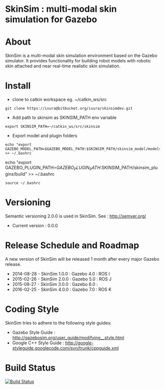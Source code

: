 # SkinSim : multi-modal skin simulation for Gazebo

# About
SkinSim is a multi-modal skin simulation environment based on the Gazebo simulator. It provides functionality for building robot models with robotic skin attached and near real-time realistic skin simulation.

# Install
- clone to catkin workspace eg. ~/catkin_ws/src
```
git clone https://isura@bitbucket.org/isura/skinsimdev.git
```
- Add path to skinsim as SKINSIM_PATH env variable
```
export SKINSIM_PATH=~/catkin_ws/src/skinsim
```
- Export model and plugin folders
```
echo "export GAZEBO_MODEL_PATH=$GAZEBO_MODEL_PATH:$SKINSIM_PATH/skinsim_model/models" >> ~/.bashrc
```
echo "export GAZEBO_PLUGIN_PATH=${GAZEBO_PLUGIN_PATH}:$SKINSIM_PATH/skinsim_plugins/build" >> ~/.bashrc
```
source ~/.bashrc
```

# Versioning
Semantic versioning 2.0.0 is used in SkinSim. See : http://semver.org/
- Current version : 0.0.0

# Release Schedule and Roadmap
A new version of SkinSim will be released 1 month after every major Gazebo release.

- 2014-08-28 - SkinSim 1.0.0 : Gazebo 4.0 : ROS I
- 2015-02-26 - SkinSim 2.0.0 : Gazebo 5.0 : ROS J
- 2015-08-27 - SkinSim 3.0.0 : Gazebo 6.0 : 
- 2016-02-25 - SkinSim 4.0.0 : Gazebo 7.0 : ROS K

# Coding Style

SkinSim tries to adhere to the following style guides:

- Gazebo Style Guide : http://gazebosim.org/user_guide/modifying__style.html
- Google C++ Style Guide : http://google-styleguide.googlecode.com/svn/trunk/cppguide.xml

# Build Status

[![Build Status](https://drone.io/bitbucket.org/nextgensystems/skinsim/status.png)](https://drone.io/bitbucket.org/nextgensystems/skinsim/latest)

